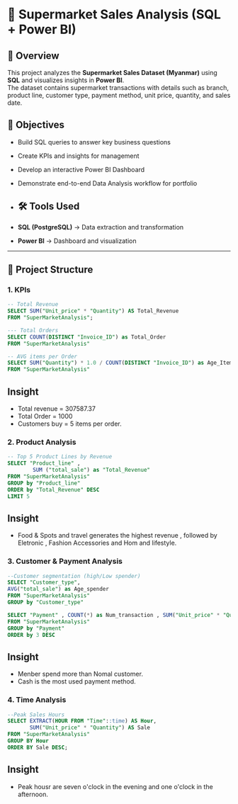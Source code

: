 # 🛒 Supermarket Sales Analysis (SQL + Power BI)

## 📌 Overview
This project analyzes the **Supermarket Sales Dataset (Myanmar)** using **SQL** and visualizes insights in **Power BI**.  
The dataset contains supermarket transactions with details such as branch, product line, customer type, payment method, unit price, quantity, and sales date.

## 🎯 Objectives
- Build SQL queries to answer key business questions
- Create KPIs and insights for management
- Develop an interactive Power BI Dashboard
- Demonstrate end-to-end Data Analysis workflow for portfolio

- ## 🛠 Tools Used
- **SQL (PostgreSQL)** → Data extraction and transformation
- **Power BI** → Dashboard and visualization

---
## 📂 Project Structure

### 1. KPIs
```sql
-- Total Revenue
SELECT SUM("Unit_price" * "Quantity") AS Total_Revenue
FROM "SuperMarketAnalysis";

--- Total Orders
SELECT COUNT(DISTINCT "Invoice_ID") as Total_Order 
FROM "SuperMarketAnalysis"

-- AVG items per Order 
SELECT SUM("Quantity") * 1.0 / COUNT(DISTINCT "Invoice_ID") as Age_Items_per_order 
FROM "SuperMarketAnalysis"
```
## Insight 
- Total revenue =  307587.37
- Total Order = 1000
- Customers buy = 5 items per order.


###  2. Product Analysis
```sql
-- Top 5 Product Lines by Revenue
SELECT "Product_line" ,
		SUM ("total_sale") as "Total_Revenue"
FROM "SuperMarketAnalysis"
GROUP by "Product_line"
ORDER by "Total_Revenue" DESC
LIMIT 5 
```
## Insight 
- Food & Spots and travel  generates the highest revenue , followed by  Eletronic , Fashion Accessories and Hom and lifestyle.

### 3. Customer & Payment Analysis
```sql
--Customer segmentation (high/Low spender)
SELECT "Customer_type",
AVG("total_sale") as Age_spender
FROM "SuperMarketAnalysis"
GROUP by "Customer_type"

SELECT "Payment" , COUNT(*) as Num_transaction , SUM("Unit_price" * "Quantity") as Revenue
FROM "SuperMarketAnalysis"
GROUP by "Payment"
ORDER by 3 DESC

```
## Insight 
- Menber spend more than Nomal customer.
- Cash is the most used payment method.

### 4. Time Analysis 
``` sql
--Peak Sales Hours
SELECT EXTRACT(HOUR FROM "Time"::time) AS Hour,
       SUM("Unit_price" * "Quantity") AS Sale
FROM "SuperMarketAnalysis"
GROUP BY Hour
ORDER BY Sale DESC;
```
## Insight 
- Peak housr are seven o'clock in the evening and one o'clock in the afternoon.

